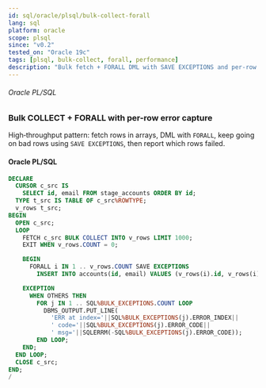 ```yaml
---
id: sql/oracle/plsql/bulk-collect-forall
lang: sql
platform: oracle
scope: plsql
since: "v0.2"
tested_on: "Oracle 19c"
tags: [plsql, bulk-collect, forall, performance]
description: "Bulk fetch + FORALL DML with SAVE EXCEPTIONS and per-row error reporting"
---
```

###### Oracle PL/SQL
### Bulk COLLECT + FORALL with per-row error capture
High‑throughput pattern: fetch rows in arrays, DML with `FORALL`, keep going on bad rows using `SAVE EXCEPTIONS`, then report which rows failed.

#### Oracle PL/SQL
```sql
DECLARE
  CURSOR c_src IS
    SELECT id, email FROM stage_accounts ORDER BY id;
  TYPE t_src IS TABLE OF c_src%ROWTYPE;
  v_rows t_src;
BEGIN
  OPEN c_src;
  LOOP
    FETCH c_src BULK COLLECT INTO v_rows LIMIT 1000;
    EXIT WHEN v_rows.COUNT = 0;

    BEGIN
      FORALL i IN 1 .. v_rows.COUNT SAVE EXCEPTIONS
        INSERT INTO accounts(id, email) VALUES (v_rows(i).id, v_rows(i).email);

    EXCEPTION
      WHEN OTHERS THEN
        FOR j IN 1 .. SQL%BULK_EXCEPTIONS.COUNT LOOP
          DBMS_OUTPUT.PUT_LINE(
            'ERR at index='||SQL%BULK_EXCEPTIONS(j).ERROR_INDEX||
            ' code='||SQL%BULK_EXCEPTIONS(j).ERROR_CODE||
            ' msg='||SQLERRM(-SQL%BULK_EXCEPTIONS(j).ERROR_CODE));
        END LOOP;
    END;
  END LOOP;
  CLOSE c_src;
END;
/
```
